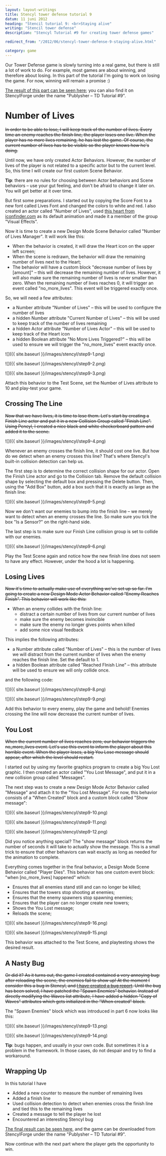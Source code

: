 ```yaml
---
layout: layout-writings
title: Stencyl tower defense tutorial 9
datum: 11 juni 2012
heading: "Stencil tutorial 9: <br>Staying alive"
writing: "Stencil tower defense"
description: "Stencyl Tutorial #9 for creating tower defense games"

redirect_from: "/2012/06/stencyl-tower-defense-9-staying-alive.html"

category: game
---
```


Our Tower Defense game is slowly turning into a real game, but there is still a lot of work to do. For example,
most games are about winning, and therefore about losing. In this part of the tutorial I'm going to work on losing
the game. For now, winning will remain a promise :)

[The result of this part can be seen here](http://www.stencyl.com/game/play/13086); you can also find it on
StencylForge under the name "Publysher – TD Tutorial #9".

# Number of Lives

~~In order to be able to lose, I will keep track of the number of lives. Every time an enemy reaches the finish line,
the player loses one live. When the player has no more lives remaining, he has lost the game. Of course,
the current number of lives has to be visible so the player knows how he's doing.~~

Until now, we have only created Actor Behaviors. However, the number of lives of the player is not related to a
specific actor but to the current level. So, this time I will create our first custom Scene Behavior.

**Tip**: there are no rules for choosing between Actor behaviors and Scene behaviors – use your gut feeling,
and don't be afraid to change it later on. You will get better at it over time.

But first some preparations. I started out by copying the Score Font to a new font called Lives Font and changed the
colors to white and red. I also created an actor called "Number of Lives", used
[this heart from iconfinder.com](http://www.iconfinder.com/icondetails/3547/16/favourite_heart_love_package_icon?r=1)
as its default animation and made it a member of the group "Visual Effects".

Now it is time to create a new Design Mode Scene Behavior called "Number of Lives Manager". It will work like this:

* When the behavior is created, it will draw the Heart icon on the upper left screen;
* When the scene is redrawn, the behavior will draw the remaining number of lives next to the Heart;
* The behavior will have a custom block "decrease number of lives by [amount]" – this will decrease the remaining
   number of lives. However, it will also make sure the remaining number of lives is never smaller than zero. When
   the remaining number of lives reaches 0, it will trigger an event called "no\_more_lives". This event will be
   triggered exactly once.

So, we will need a few attributes:

- a Number attribute "Number of Lives" – this will be used to configure the number of lives
- a hidden Number attribute "Current Number of Lives" – this will be used to keep track of the number of lives
  remaining
- a hidden Actor attribute "Number of Lives Actor" – this will be used to keep track of the Heart icon
- a hidden Boolean attribute "No More Lives Triggered?" – this will be used to ensure we will trigger the
  "no\_more_lives" event exactly once.

![]({{ site.baseurl }}/images/stencyl/step9-1.png)

![]({{ site.baseurl }}/images/stencyl/step9-2.png)

![]({{ site.baseurl }}/images/stencyl/step9-3.png)

Attach this behavior to the Test Scene, set the Number of Lives attribute to 10 and play-test your game.

## Crossing The Line

~~Now that we have lives, it is time to lose them. Let's start by creating a Finish Line actor and put it in a new Collision Group called "Finish Line". Using Pencyl, I created a nice black and white checkerboard pattern and added it to the scene.~~

![]({{ site.baseurl }}/images/stencyl/step9-4.png)

Whenever an enemy crosses the finish line, it should cost one live. But how do we detect when an enemy crosses this
line? That's where Stencyl's built-in collision detection can help us.

The first step is to determine the correct collision shape for our actor. Open the Finish Line actor and go to the
Collision tab. Remove the default collision shape by selecting the default box and pressing the Delete button. Then,
using the "Add Box" button, add a box such that it is exactly as large as the finish line:

![]({{ site.baseurl }}/images/stencyl/step9-5.png)

Now we don't want our enemies to bump into the finish line – we merely want to detect when an enemy crosses the line.
So make sure you tick the box "Is a Sensor?" on the right-hand side.

The last step is to make sure our Finish Line collision group is set to collide with our enemies.

![]({{ site.baseurl }}/images/stencyl/step9-6.png)

Play the Test Scene again and notice how the new finish line does not seem to have any effect. However,
under the hood a lot is happening.

## Losing Lives

~~Now it's time to actually make use of everything we've set up so far. I'm going to create a new Design Mode Actor
Behavior called "Enemy Reaches Finish". This behavior will work like this:~~

* When an enemy collides with the finish line:
   * distract a certain number of lives from our current number of lives
   * make sure the enemy becomes invincible
   * make sure the enemy no longer gives points when killed
   * add some nice visual feedback

This implies the following attributes:
- a Number attribute called "Number of Lives" – this is the number of lives we will distract from the current number
  of lives when the enemy reaches the finish line. Set the default to 1.
- a hidden Boolean attribute called "Reached FInish Line" – this attribute will be used to ensure we will only collide
  once.

and the following code:

![]({{ site.baseurl }}/images/stencyl/step9-8.png)

![]({{ site.baseurl }}/images/stencyl/step9-9.png)

Add this behavior to every enemy, play the game and behold! Enemies crossing the line will now decrease the current
number of lives.

## You Lost

~~When the current number of lives reaches zero, our behavior triggers the no\_more_lives event. Let's use this event
to inform the player about this horrible event. When the player loses, a big You Lose message should appear,
after which the level should restart.~~

I started out by using my favorite graphics program to create a big You Lost graphic. I then created an actor called
"You Lost Message", and put it in a new collision group called "Messages".

The next step was to create a new Design Mode Actor Behavior called "Message" and attach it to the "You Lost Message".
For now, this behavior consists of a "When Created" block and a custom block called "Show message":

![]({{ site.baseurl }}/images/stencyl/step9-10.png)

![]({{ site.baseurl }}/images/stencyl/step9-11.png)

![]({{ site.baseurl }}/images/stencyl/step9-12.png)

Did you notice anything special? The "show message" block returns the number of seconds it will take to actually show
the message.  This is a small trick to ensure that other behaviors can wait exactly as long as needed for the
animation to complete.

Everything comes together in the final behavior, a Design Mode Scene Behavior called "Player Dies". This behavior has
one custom event block: "when [no\_more_lives] happened" which:

- Ensures that all enemies stand still and can no longer be killed;
- Ensures that the towers stop shooting at enemies;
- Ensures that the enemy spawners stop spawning enemies;
- Ensures that the player can no longer create new towers;
- Shows the You Lost message;
- Reloads the scene;

![]({{ site.baseurl }}/images/stencyl/step9-16.png)

![]({{ site.baseurl }}/images/stencyl/step9-15.png)

This behavior was attached to the Test Scene, and playtesting shows the desired result.

## A Nasty Bug

~~Or did it? As it turns out, the game I created contained a very annoying bug: after reloading the scene,
the enemies fail to show up! At the moment I consider this a bug in Stencyl, and
[I have created a bug report](http://community.stencyl.com/index.php/topic,11178.0.html). Until the bug has been solved,
I have patched the "Spawn Enemies" behavior. Instead of directly modifying the Waves list attribute,
I have added a hidden "Copy of Waves" attributes which gets initialized in the "When created" block.~~

The "Spawn Enemies" block which was introduced in part 6 now looks like this:

![]({{ site.baseurl }}/images/stencyl/step9-13.png)

![]({{ site.baseurl }}/images/stencyl/step9-14.png)

**Tip**: bugs happen, and usually in your own code. But sometimes it is a problem in the framework. In those cases,
do not despair and try to find a workaround.

## Wrapping Up

In this tutorial I have

- Added a new counter to measure the number of remaining lives
- Added a finish line
- Used collision detection to detect when enemies cross the finish line and tied this to the remaining lives
- Created a message to tell the player he lost
- Encountered an interesting Stencyl bug

[The final result can be seen here](http://www.stencyl.com/game/play/13086), and the game can be downloaded from
StencylForge under the name "Publysher – TD Tutorial #9".

Now continue with the next part where the player gets the opportunity to win.
